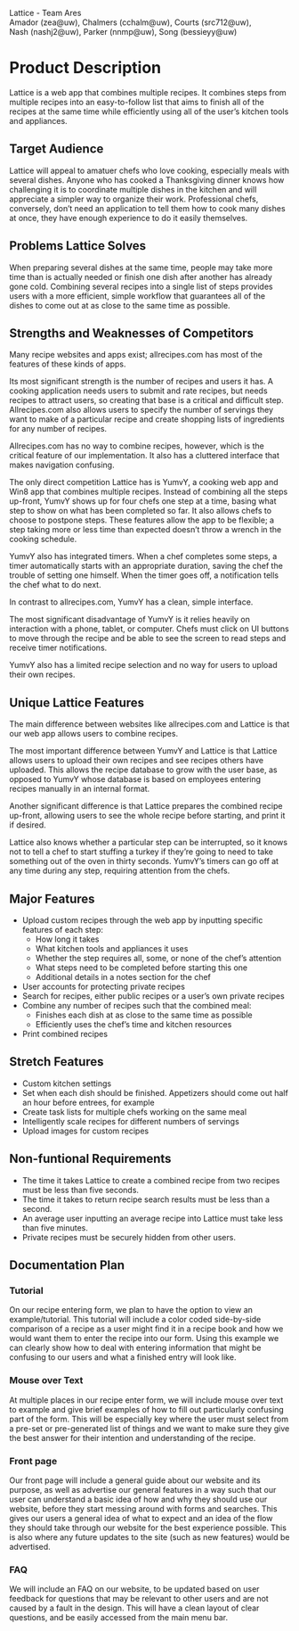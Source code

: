 Lattice - Team Ares  
Amador (zea@uw), Chalmers (cchalm@uw), Courts (src712@uw),  
Nash (nashj2@uw), Parker (nnmp@uw), Song (bessieyy@uw)


# Product Description

Lattice is a web app that combines multiple recipes. It combines steps from multiple recipes into an easy-to-follow list that aims to finish all of the recipes at the same time while efficiently using all of the user’s kitchen tools and appliances.

## Target Audience

Lattice will appeal to amatuer chefs who love cooking, especially meals with several dishes. Anyone who has cooked a Thanksgiving dinner knows how challenging it is to coordinate multiple dishes in the kitchen and will appreciate a simpler way to organize their work. Professional chefs, conversely, don’t need an application to tell them how to cook many dishes at once, they have enough experience to do it easily themselves.

## Problems Lattice Solves

When preparing several dishes at the same time, people may take more time than is actually needed or finish one dish after another has already gone cold. Combining several recipes into a single list of steps provides users with a more efficient, simple workflow that guarantees all of the dishes to come out at as close to the same time as possible.

## Strengths and Weaknesses of Competitors

Many recipe websites and apps exist; allrecipes.com has most of the features of these kinds of apps.

Its most significant strength is the number of recipes and users it has. A cooking application needs users to submit and rate recipes, but needs recipes to attract users, so creating that base is a critical and difficult step. Allrecipes.com also allows users to specify the number of servings they want to make of a particular recipe and create shopping lists of ingredients for any number of recipes.

Allrecipes.com has no way to combine recipes, however, which is the critical feature of our implementation. It also has a cluttered interface that makes navigation confusing.

The only direct competition Lattice has is YumvY, a cooking web app and Win8 app that combines multiple recipes. Instead of combining all the steps up-front, YumvY shows up for four chefs one step at a time, basing what step to show on what has been completed so far. It also allows chefs to choose to postpone steps. These features allow the app to be flexible; a step taking more or less time than expected doesn’t throw a wrench in the cooking schedule.

YumvY also has integrated timers. When a chef completes some steps, a timer automatically starts with an appropriate duration, saving the chef the trouble of setting one himself. When the timer goes off, a notification tells the chef what to do next.

In contrast to allrecipes.com, YumvY has a clean, simple interface.

The most significant disadvantage of YumvY is it relies heavily on interaction with a phone, tablet, or computer. Chefs must click on UI buttons to move through the recipe and be able to see the screen to read steps and receive timer notifications.

YumvY also has a limited recipe selection and no way for users to upload their own recipes.

## Unique Lattice Features

The main difference between websites like allrecipes.com and Lattice is that our web app allows users to combine recipes.

The most important difference between YumvY and Lattice is that Lattice allows users to upload their own recipes and see recipes others have uploaded. This allows the recipe database to grow with the user base, as opposed to YumvY whose database is based on employees entering recipes manually in an internal format.

Another significant difference is that Lattice prepares the combined recipe up-front, allowing users to see the whole recipe before starting, and print it if desired.

Lattice also knows whether a particular step can be interrupted, so it knows not to tell a chef to start stuffing a turkey if they’re going to need to take something out of the oven in thirty seconds. YumvY’s timers can go off at any time during any step, requiring attention from the chefs.

## Major Features

*   Upload custom recipes through the web app by inputting specific features of each step:
    *   How long it takes
    *   What kitchen tools and appliances it uses
    *   Whether the step requires all, some, or none of the chef’s attention
    *   What steps need to be completed before starting this one
    *   Additional details in a notes section for the chef
*   User accounts for protecting private recipes
*   Search for recipes, either public recipes or a user’s own private recipes
*   Combine any number of recipes such that the combined meal:
    *   Finishes each dish at as close to the same time as possible
    *   Efficiently uses the chef’s time and kitchen resources
*   Print combined recipes

## Stretch Features

*   Custom kitchen settings
*   Set when each dish should be finished. Appetizers should come out half an hour before entrees, for example
*   Create task lists for multiple chefs working on the same meal
*   Intelligently scale recipes for different numbers of servings
*   Upload images for custom recipes

## Non-funtional Requirements

*   The time it takes Lattice to create a combined recipe from two recipes must be less than five seconds.
*   The time it takes to return recipe search results must be less than a second.
*   An average user inputting an average recipe into Lattice must take less than five minutes.
*   Private recipes must be securely hidden from other users.

## Documentation Plan

### Tutorial

On our recipe entering form, we plan to have the option to view an example/tutorial. This tutorial will include a color coded side-by-side comparison of a recipe as a user might find it in a recipe book and how we would want them to enter the recipe into our form. Using this example we can clearly show how to deal with entering information that might be confusing to our users and what a finished entry will look like.

### Mouse over Text

At multiple places in our recipe enter form, we will include mouse over text to example and give brief examples of how to fill out particularly confusing part of the form. This will be especially key where the user must select from a pre-set or pre-generated list of things and we want to make sure they give the best answer for their intention and understanding of the recipe.

### Front page

Our front page will include a general guide about our website and its purpose, as well as advertise our general features in a way such that our user can understand a basic idea of how and why they should use our website, before they start messing around with forms and searches. This gives our users a general idea of what to expect and an idea of the flow they should take through our website for the best experience possible. This is also where any future updates to the site (such as new features) would be advertised.

### FAQ

We will include an FAQ on our website, to be updated based on user feedback for questions that may be relevant to other users and are not caused by a fault in the design. This will have a clean layout of clear questions, and be easily accessed from the main menu bar.
